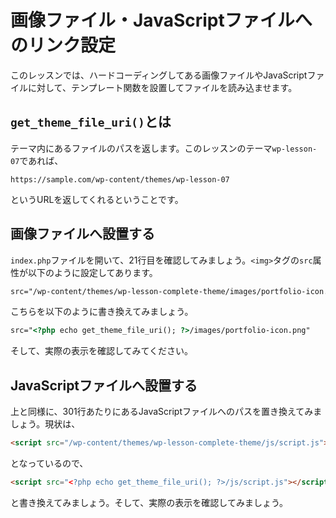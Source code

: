 # 画像ファイル・JavaScriptファイルへのリンク設定
このレッスンでは、ハードコーディングしてある画像ファイルやJavaScriptファイルに対して、テンプレート関数を設置してファイルを読み込ませます。

## `get_theme_file_uri()`とは
テーマ内にあるファイルのパスを返します。このレッスンのテーマ`wp-lesson-07`であれば、

```
https://sample.com/wp-content/themes/wp-lesson-07
```

というURLを返してくれるということです。

## 画像ファイルへ設置する
`index.php`ファイルを開いて、21行目を確認してみましょう。`<img>`タグの`src`属性が以下のように設定してあります。

```html
src="/wp-content/themes/wp-lesson-complete-theme/images/portfolio-icon.png"
```

こちらを以下のように書き換えてみましょう。

```html
src="<?php echo get_theme_file_uri(); ?>/images/portfolio-icon.png"
```

そして、実際の表示を確認してみてください。

## JavaScriptファイルへ設置する
上と同様に、301行あたりにあるJavaScriptファイルへのパスを置き換えてみましょう。現状は、

```html
<script src="/wp-content/themes/wp-lesson-complete-theme/js/script.js"></script>
```

となっているので、

```html
<script src="<?php echo get_theme_file_uri(); ?>/js/script.js"></script>
```

と書き換えてみましょう。そして、実際の表示を確認してみましょう。